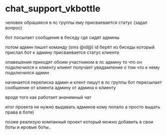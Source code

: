# chat_support_vkbottle

человек обрашяеся в лс группы
ему присваевается статус (задал вопрос)

бот посылает сообщение в беседу где сидят админы

потом админ пишет команду (sms @id@)
id берёт из биседы который прислал бот
к админу присваевается статус клиента

опавешения приходят обоим участником в лс
админу то что он подключился к клиенту
клиент получает увидамление о том что к нему подключился админ

наченается переписка
админ и клент пишут в лс группы
бот пересылает сообшение от клиента админу от админа к клиенту

вроде того как работает ананимный чат

итог проекта
не нужно выдавать админов кому попало а просто выдать права в боте)

позже реализую компакный проект который можно добавить в свои боты и ировые боты..
